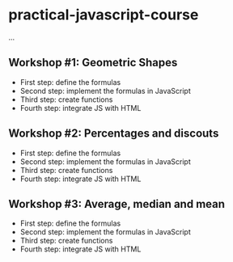 # practical-javascript-course


...

## Workshop #1: Geometric Shapes

- First step: define the formulas
- Second step: implement the formulas in JavaScript
- Third step: create functions
- Fourth step: integrate JS with HTML

## Workshop #2: Percentages and discouts

- First step: define the formulas
- Second step: implement the formulas in JavaScript
- Third step: create functions
- Fourth step: integrate JS with HTML

## Workshop #3: Average, median and mean

- First step: define the formulas
- Second step: implement the formulas in JavaScript
- Third step: create functions
- Fourth step: integrate JS with HTML